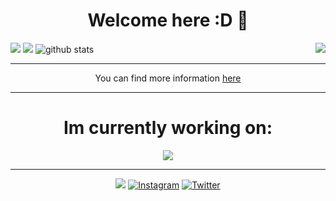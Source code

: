 <h1 align="center">Welcome here :D 👋</h1>
<img src="https://activity-graph.herokuapp.com/graph?username=kotru21&theme=react-dark&hide_border=true&area=true" >
<img src="https://github-readme-stats.vercel.app/api/top-langs/?username=kotru21&theme=dark&hide_border=true&area=true" align="right" >
<img src="https://github-readme-stats.vercel.app/api?username=kotru21&stars,commits,prs,issues,contribs&theme=dark&hide_border=true&area=true"   >
<img src="https://github-readme-streak-stats.herokuapp.com/?user=kotru21&theme=dark&hide_border=true&area=true" alt="github stats">
<hr>
<p align="center"> You can find more information <a href="https://kotikov.pages.dev">here</a></p>
<hr>
<h1 align="center">Im currently working on: </h1>
<p align="center">
<img src="https://github-readme-stats.vercel.app/api/pin/?username=kotru21&repo=kotikov&theme=dark&hide_border=true&area=true" >
</p>
<hr>
<p align="center">
<img src="https://estruyf-github.azurewebsites.net/api/VisitorHit?user=kotru21&repo=kotikov&countColorcountColor&countColor=orange">
<a href="https://www.instagram.com/arsenij_kotikov/" target="_blank"><img src="https://img.shields.io/badge/Instagram-%23E4405F.svg?&style=flat-square&logo=instagram&logoColor=white" alt="Instagram" ></a>
<a href="https://twitter.com/arsenij_kotikov/" target="_blank"><img src="https://img.shields.io/badge/Twitter-1DA1F2?style=for-the-badge&logo=twitter&logoColor=white" alt="Twitter" ></a>
</p>
